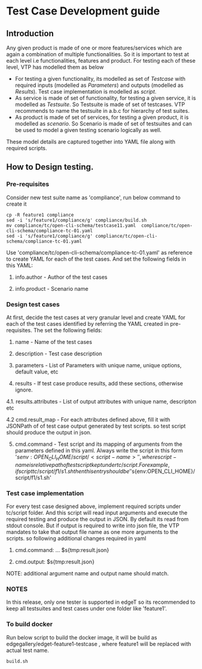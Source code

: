 # Test Case Development guide

## Introduction

Any given product is made of one or more features/services which are again a combination
 of multiple functionalities. So it is important to test at each level i.e
 functionalities, features and product. For testing each of these level, VTP
 has modelled them as below

 * For testing a given functionality, its modelled as set of *Testcase* with
 required inputs (modelled as *Parameters*) and outputs (modelled as *Results*).
 Test case implementation is modelled as *script*.
 * As service is made of set of functionality, for testing a given service, it
  is modelled as *Testsuite*. So Testsuite is made of set of testcases. VTP
  recommends to name the testsuite in a.b.c for hierarchy of test suites.
 * As product is made of set of services, for testing a given product, it is
  modelled as *scenario*. So Scenario is made of set of testsuites and can be
  used to model a given testing scenario logically as well.

These model details are captured together into YAML file along with required
scripts.

## How to Design testing.

### Pre-requisites

Consider new test suite name as 'compliance', run below command to create it

```
cp -R feature1 compliance
sed -i 's/feature1/compliance/g' compliance/build.sh
mv compliance/tc/open-cli-schema/testcase11.yaml  compliance/tc/open-cli-schema/compliance-tc-01.yaml
sed -i 's/feature1/compliance/g' compliance/tc/open-cli-schema/compliance-tc-01.yaml
```

Use 'compliance/tc/open-cli-schema/compliance-tc-01.yaml' as reference to create
YAML for each of the test cases. And set the following fields in this YAML:

1. info.author - Author of the test cases

2. info.product - Scenario name

### Design test cases

At first, decide the test cases at very granular level and create YAML for each
of the test cases identified by referring the YAML created in pre-requisites.
The set the following fields:

1. name - Name of the test cases

2. description - Test case description

3. parameters - List of Parameters with unique name, unique options, default
value,  etc

4. results - If test case produce results, add these sections, otherwise ignore.

4.1. results.attributes - List of output attributes with unique name, descripton
etc

4.2 cmd.result_map - For each attributes defined above, fill it with JSONPath
of of test case output generated by test scripts. so test script should
produce the output in json.

5. cmd.command - Test script and its mapping of arguments from the parameters
defined in this yaml. Always write the script in this form
'$s{env:OPEN_CLI_HOME}/script/<script-name>'' , where script-name is relative path
of test script kept under tc/script. For example, if script tc/script/f1/s1.sh then
this entry should be ''$s{env:OPEN_CLI_HOME}/script/f1/s1.sh'

### Test case implementation

For every test case designed above, implement required scripts under tc/script
folder. And this script will read input arguments and execute the required testing
and produce the output in JSON. By default its read from stdout console.
But if output is required to write into json file, the VTP mandates to take that
 output file name as one more arguments to the scripts. so following additional
 changes required in yaml

1. cmd.command:  ... $s{tmp:result.json}

2. cmd.output: $s{tmp:result.json}

NOTE: additional argument name and output name should match.

### NOTES

In this release, only one tester is supported in edgeT so its recommended to
keep all testsuites and test cases under one folder like 'feature1'.

### To build docker

Run below script to build the docker image, it will be build as
edgegallery/edget-feature1-testcase , where feature1 will be replaced with actual
test name.

```
build.sh
```
